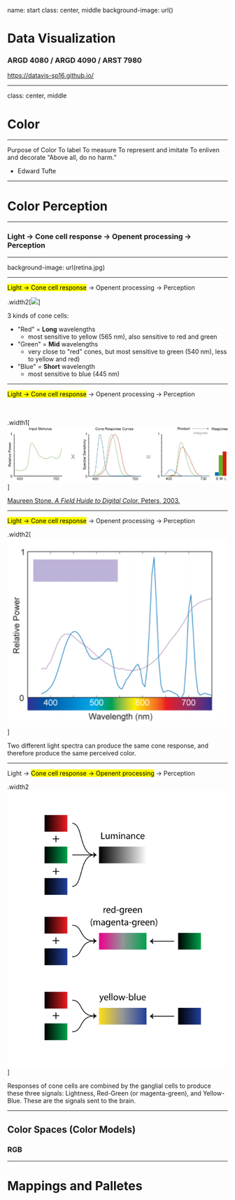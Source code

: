 name: start
class: center, middle
background-image: url()

# Data Visualization
                
### ARGD 4080 / ARGD 4090 / ARST 7980

<https://datavis-sp16.github.io/>

---
class: center, middle

# Color

---

Purpose of Color
To label
To measure
To represent and imitate To enliven and decorate
“Above all, do no harm.”
- Edward Tufte

---

# Color Perception

---

### Light &rarr; Cone cell response &rarr; Openent processing &rarr; Perception

---

background-image: url(retina.jpg)

---

<mark>Light &rarr; Cone cell response</mark> &rarr; Openent processing &rarr; Perception

.width2[![](https://upload.wikimedia.org/wikipedia/commons/0/04/Cone-fundamentals-with-srgb-spectrum.svg)]

3 kinds of cone cells:  

- "Red" = **Long** wavelengths  
	- most sensitive to yellow (565 nm), also sensitive to red and green
- "Green" = **Mid** wavelengths  
	- very close to "red" cones, but most sensitive to green (540 nm), less to yellow and red)  
- "Blue" = **Short** wavelength   
	- most sensitive to blue (445 nm)

---

<mark>Light &rarr; Cone cell response</mark> &rarr; Openent processing &rarr; Perception

<br><br>
.width1[![](coneresponse.png)]

[Maureen Stone. *A Field Huide to Digital Color.* Peters, 2003.](http://www.amazon.com/gp/product/1568811616/qid=1137018573/sr=2-1/ref=pd_bbs_b_2_1/102-3650979-5932915?s=books&v=glance&n=283155)

---

<mark>Light &rarr; Cone cell response</mark> &rarr; Openent processing &rarr; Perception

.width2[![](spectra.png)]

Two different light spectra can produce the same cone response, and therefore produce the same perceived color.

---

Light &rarr; <mark>Cone cell response &rarr; Openent processing</mark> &rarr; Perception

.width2![](oponent.svg)]

Responses of cone cells are combined by the ganglial cells to produce these three signals: Lightness, Red-Green (or magenta-green), and Yellow-Blue.  These are the signals sent to the brain.

---

## Color Spaces (Color Models)

### RGB


---

# Mappings and Palletes

